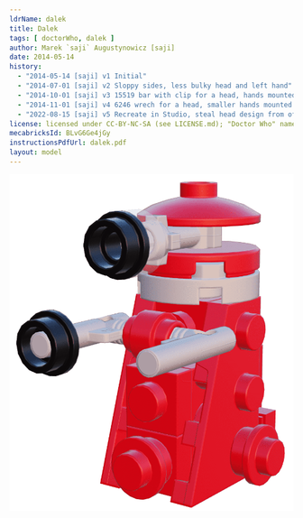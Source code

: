 ```yaml
---
ldrName: dalek
title: Dalek
tags: [ doctorWho, dalek ]
author: Marek `saji` Augustynowicz [saji]
date: 2014-05-14
history:
  - "2014-05-14 [saji] v1 Initial"
  - "2014-07-01 [saji] v2 Sloppy sides, less bulky head and left hand"
  - "2014-10-01 [saji] v3 15519 bar with clip for a head, hands mounted on a 4697 tee"
  - "2014-11-01 [saji] v4 6246 wrech for a head, smaller hands mounted in 4081's ring"
  - "2022-08-15 [saji] v5 Recreate in Studio, steal head design from official model."
license: licensed under CC-BY-NC-SA (see LICENSE.md); "Doctor Who" name and "Dalek" name and original design are trademarks of BBC
mecabricksId: BLvG6Ge4jGy
instructionsPdfUrl: dalek.pdf
layout: model
---
```


<picture>
  <source type="image/avif" srcset="dalek.avif" />
  <img src="dalek.png" alt="" />
</picture>
